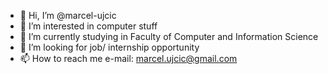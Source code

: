 - 👋 Hi, I’m @marcel-ujcic
- 👀 I’m interested in computer stuff
- 🌱 I’m currently studying in Faculty of Computer and Information Science
- 💞️ I’m looking for job/ internship opportunity
- 📫 How to reach me e-mail: marcel.ujcic@gmail.com

